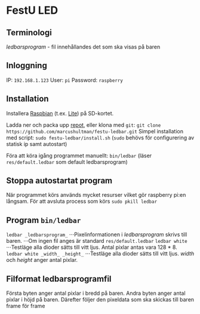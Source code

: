 # FestU LED

## Terminologi
_ledbarsprogram_ - fil innehållandes det som ska visas på baren

## Inloggning
IP: `192.168.1.123`
User: `pi`
Password: `raspberry`

## Installation
Installera [Raspbian](https://www.raspberrypi.org/downloads/raspbian/) (t.ex. [Lite](https://downloads.raspberrypi.org/raspbian_lite_latest)) på SD-kortet.

Ladda ner och packa upp [repot](https://github.com/marcushultman/festu-ledbar/archive/master.zip), eller klona med `git`:
`git clone https://github.com/marcushultman/festu-ledbar.git`
Simpel installation med script:
`sudo festu-ledbar/install.sh` (`sudo` behövs för configurering av statisk ip samt autostart)

Föra att köra igång programmet manuellt:
`bin/ledbar` (läser `res/default.ledbar` som default ledbarsprogram)

## Stoppa autostartat program
När programmet körs används mycket resurser vilket gör raspberry pi:en långsam.
För att avsluta process som körs
`sudo pkill ledbar`

## Program `bin/ledbar`
`ledbar _ledbarsprogram_`
⋅⋅⋅Pixelinformationen i _ledbarsprogram_ skrivs till baren.
⋅⋅⋅Om ingen fil anges är standard `res/default.ledbar`
`ledbar white`
⋅⋅⋅Testläge alla dioder sätts till vitt ljus. Antal pixlar antas vara 128 * 8.
`ledbar white _width_ _height_`
⋅⋅⋅Testläge alla dioder sätts till vitt ljus. _width_ och _height_ anger antal pixlar.

## Filformat ledbarsprogramfil
Första byten anger antal pixlar i bredd på baren. Andra byten anger antal pixlar i höjd på baren. Därefter följer den pixeldata som ska skickas till baren frame för frame